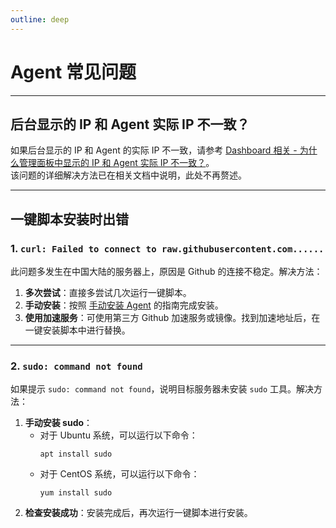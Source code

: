 ```yaml
---
outline: deep
---
```


# Agent 常见问题

---

## 后台显示的 IP 和 Agent 实际 IP 不一致？

如果后台显示的 IP 和 Agent 的实际 IP 不一致，请参考 [Dashboard 相关 - 为什么管理面板中显示的 IP 和 Agent 实际 IP 不一致？](/guide/dashboardq.html#为什么管理面板中显示的ip和agent实际ip不一致？)。  
该问题的详细解决方法已在相关文档中说明，此处不再赘述。

---

## 一键脚本安装时出错

### 1. `curl: Failed to connect to raw.githubusercontent.com......`

此问题多发生在中国大陆的服务器上，原因是 Github 的连接不稳定。解决方法：
1. **多次尝试**：直接多尝试几次运行一键脚本。
2. **手动安装**：按照 [手动安装 Agent](/guide/agent.html#其他方式安装agent) 的指南完成安装。
3. **使用加速服务**：可使用第三方 Github 加速服务或镜像。找到加速地址后，在一键安装脚本中进行替换。

---

### 2. `sudo: command not found`

如果提示 `sudo: command not found`，说明目标服务器未安装 `sudo` 工具。解决方法：
1. **手动安装 sudo**：
   - 对于 Ubuntu 系统，可以运行以下命令：
     ```shell
     apt install sudo
     ```
   - 对于 CentOS 系统，可以运行以下命令：
     ```shell
     yum install sudo
     ```
2. **检查安装成功**：安装完成后，再次运行一键脚本进行安装。
